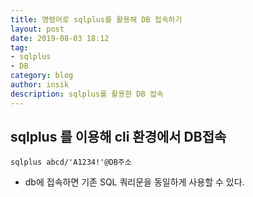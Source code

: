 ```yaml
---
title: 명령어로 sqlplus를 활용해 DB 접속하기
layout: post
date: 2019-08-03 18:12
tag:
- sqlplus
- DB
category: blog
author: insik
description: sqlplus를 활용한 DB 접속
---
```


## sqlplus 를 이용해 cli 환경에서 DB접속

```
sqlplus abcd/'A1234!'@DB주소
```

- db에 접속하면 기존 SQL 쿼리문을 동일하게 사용할 수 있다.

